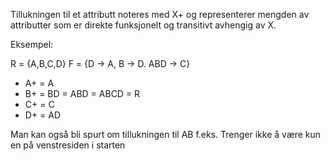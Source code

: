 Tillukningen til et attributt noteres med X+ og representerer mengden av attributter som er direkte funksjonelt og transitivt avhengig av X.

Eksempel:

R = {A,B,C,D}   F = {D -> A, B -> D. ABD -> C}

*	A+ = A
*	B+ = BD = ABD = ABCD = R
*	C+ = C
*	D+ = AD

Man kan også bli spurt om tillukningen til AB f.eks. Trenger ikke å være kun en på venstresiden i starten